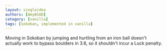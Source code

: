 ```yaml
---
layout: singleidea
authors: [AmyBSOD]
category: [vanilla]
tags: [sokoban, implemented in vanilla]
---
```

Moving in Sokoban by jumping and hurtling from an iron ball doesn't actually work to bypass boulders in 3.6, so it shouldn't incur a Luck penalty.
